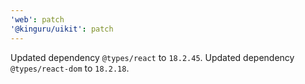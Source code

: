 ```yaml
---
'web': patch
'@kinguru/uikit': patch
---
```


Updated dependency `@types/react` to `18.2.45`.
Updated dependency `@types/react-dom` to `18.2.18`.
